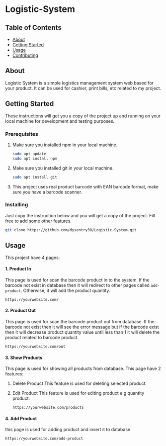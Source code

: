# Logistic-System

## Table of Contents 

- [About](#about)
- [Getting Started](#getting_started)
- [Usage](#usage)
- [Contributing](../CONTRIBUTING.md)

## About <a name = "about"></a>

Logistic System is a simple logistics management system web based for your product. It can be used for cashier, print bills, etc related to my project.     

## Getting Started <a name = "getting_started"></a>

These instructions will get you a copy of the project up and running on your local machine for development and testing purposes.

### Prerequisites

1. Make sure you installed npm in your local machine.

    ```bash
    sudo apt update
    sudo apt install npm
    ```
2. Make sure you installed git in your local machine.

    ```bash
    sudo apt install git
    ```
3. This project uses real product barcode with EAN barcode format, make sure you have a barcode scanner.

### Installing

Just copy the instruction below and you will get a copy of the project. Fill free to add some other features.

```bash
git clone https://github.com/dysentry30/Logistic-System.git
```



## Usage <a name = "usage"></a>
This project have 4 pages:

#### 1. Product In
This page is used for scan the barcode product in to the system. If the barcode not exist in database then it will redirect to other pages called `add-product`. Otherwise, it will add the product quantity.

```
https://yourwebsite.com/
```

#### 2. Product Out
This page is used for scan the barcode product out from database. If the barcode not exist then it will see the error message but if the barcode exist then it will decrease product quantity value until less than 1 it will delete the product related to barcode product.

```
https://yourwebsite.com/out
```

#### 3. Show Products 
This page is used for showing all products from database. This page have 2 features:

1. Delete Product
This feature is used for deleting selected product.

2. Edit Product
This feature is used for editing product e.g quantity product.

    ```
    https://yourwebsite.com/products
    ```

#### 4. Add Product
this page is used for adding product and insert it to database.
```
https://yourwebsite.com/add-product
```